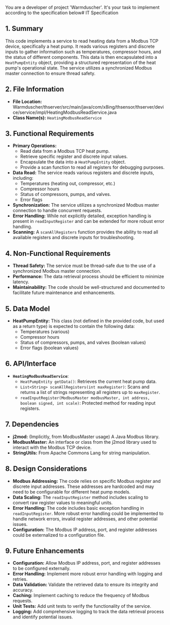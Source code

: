 You are a developer of project 'Warmduscher'. It's your task to implement according to the specification below# IT Specification

## 1. Summary

This code implements a service to read heating data from a Modbus TCP device, specifically a heat pump. It reads various registers and discrete inputs to gather information such as temperatures, compressor hours, and the status of different components. This data is then encapsulated into a `HeatPumpEntity` object, providing a structured representation of the heat pump's operational state. The service utilizes a synchronized Modbus master connection to ensure thread safety.

## 2. File Information

- **File Location:** Warmduscher/thserver/src/main/java/com/x8ing/thsensor/thserver/device/service/impl/HeatingModbusReadService.java
- **Class Name(s):** `HeatingModbusReadService`

## 3. Functional Requirements

- **Primary Operations:**
    - Read data from a Modbus TCP heat pump.
    - Retrieve specific register and discrete input values.
    - Encapsulate the data into a `HeatPumpEntity` object.
    - Provide a scan function to read all registers for debugging purposes.
- **Data Read:** The service reads various registers and discrete inputs, including:
    - Temperatures (heating out, compressor, etc.)
    - Compressor hours
    - Status of compressors, pumps, and valves.
    - Error flags
- **Synchronization:** The service utilizes a synchronized Modbus master connection to handle concurrent requests.
- **Error Handling:** While not explicitly detailed, exception handling is present in `readInputRegister` and can be extended for more robust error handling.
- **Scanning:** A `scanAllRegisters` function provides the ability to read all available registers and discrete inputs for troubleshooting.

## 4. Non-Functional Requirements

- **Thread Safety:** The service must be thread-safe due to the use of a synchronized Modbus master connection.
- **Performance:** The data retrieval process should be efficient to minimize latency.
- **Maintainability:** The code should be well-structured and documented to facilitate future maintenance and enhancements.

## 5. Data Model

- **HeatPumpEntity:** This class (not defined in the provided code, but used as a return type) is expected to contain the following data:
    - Temperatures (various)
    - Compressor hours
    - Status of compressors, pumps, and valves (boolean values)
    - Error flags (boolean values)

## 6. API/Interface

- **`HeatingModbusReadService`**:
    - `HeatPumpEntity getData()`: Retrieves the current heat pump data.
    - `List<String> scanAllRegisters(int maxRegister)`: Scans and returns a list of strings representing all registers up to `maxRegister`.
    - `readInputRegister(ModbusMaster modbusMaster, int address, boolean signed, int scale)`: Protected method for reading input registers.

## 7. Dependencies

- **j2mod:**  (Implicitly, from ModbusMaster usage) A Java Modbus library.
- **ModbusMaster:**  An interface or class from the j2mod library used to interact with the Modbus TCP device.
- **StringUtils:** From Apache Commons Lang for string manipulation.

## 8. Design Considerations

- **Modbus Addressing:** The code relies on specific Modbus register and discrete input addresses. These addresses are hardcoded and may need to be configurable for different heat pump models.
- **Data Scaling:** The `readInputRegister` method includes scaling to convert raw register values to meaningful units.
- **Error Handling:** The code includes basic exception handling in `readInputRegister`. More robust error handling could be implemented to handle network errors, invalid register addresses, and other potential issues.
- **Configuration:** The Modbus IP address, port, and register addresses could be externalized to a configuration file.

## 9. Future Enhancements

- **Configuration:** Allow Modbus IP address, port, and register addresses to be configured externally.
- **Error Handling:** Implement more robust error handling with logging and retries.
- **Data Validation:** Validate the retrieved data to ensure its integrity and accuracy.
- **Caching:** Implement caching to reduce the frequency of Modbus requests.
- **Unit Tests:** Add unit tests to verify the functionality of the service.
- **Logging:** Add comprehensive logging to track the data retrieval process and identify potential issues.